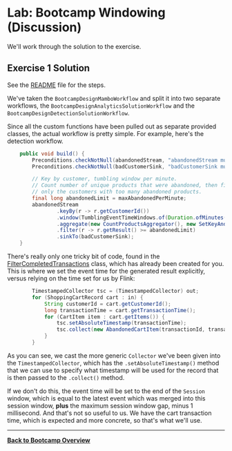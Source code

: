 # Lab: Bootcamp Windowing (Discussion)

We'll work through the solution to the exercise.

## Exercise 1 Solution

See the [README](README.md#exercise-1) file for the steps.

We've taken the `BootcampDesignMamboWorkflow` and split it into two separate
workflows, the `BootcampDesignAnalyticsSolutionWorkflow` and the
`BootcampDesignDetectionSolutionWorkflow`. 

Since all the custom functions have been pulled out as separate provided classes,
the actual workflow is pretty simple. For example, here's the detection workflow.

```java
    public void build() {
        Preconditions.checkNotNull(abandonedStream, "abandonedStream must be set");
        Preconditions.checkNotNull(badCustomerSink, "badCustomerSink must be set");

        // Key by customer, tumbling window per minute.
        // Count number of unique products that were abandoned, then filter to
        // only the customers with too many abandoned products.
        final long abandonedLimit = maxAbandonedPerMinute;
        abandonedStream
                .keyBy(r -> r.getCustomerId())
                .window(TumblingEventTimeWindows.of(Duration.ofMinutes(1)))
                .aggregate(new CountProductsAggregator(), new SetKeyAndTimeFunction())
                .filter(r -> r.getResult() >= abandonedLimit)
                .sinkTo(badCustomerSink);
    }
```

There's really only one tricky
bit of code, found in the [FilterCompletedTransactions](src/provided/java/com/ververica/flink/training/provided/FilterCompletedTransactions.java)
class, which has already been created for you. This is where we set the
event time for the generated result explicitly, versus relying on the time
set for us by Flink:

```java
        TimestampedCollector tsc = (TimestampedCollector) out;
        for (ShoppingCartRecord cart : in) {
            String customerId = cart.getCustomerId();
            long transactionTime = cart.getTransactionTime();
            for (CartItem item : cart.getItems()) {
                tsc.setAbsoluteTimestamp(transactionTime);
                tsc.collect(new AbandonedCartItem(transactionId, transactionTime, customerId, item.getProductId()));
            }
        }
```

As you can see, we cast the more generic `Collector` we've been given into the
`TimestampedCollector`, which has the `.setAbsoluteTimestamp()` method that
we can use to specify what timestamp will be used for the record that is then
passed to the `.collect()` method.

If we don't do this, the event time will be set to the end of the `Session`
window, which is equal to the latest event which was merged into this session
window, **plus** the maximum session window gap, minus 1 millisecond. And that's
not so useful to us. We have the cart transaction time, which is expected and
more concrete, so that's what we'll use.

-----

[**Back to Bootcamp Overview**](../../README-Bootcamp.md)
